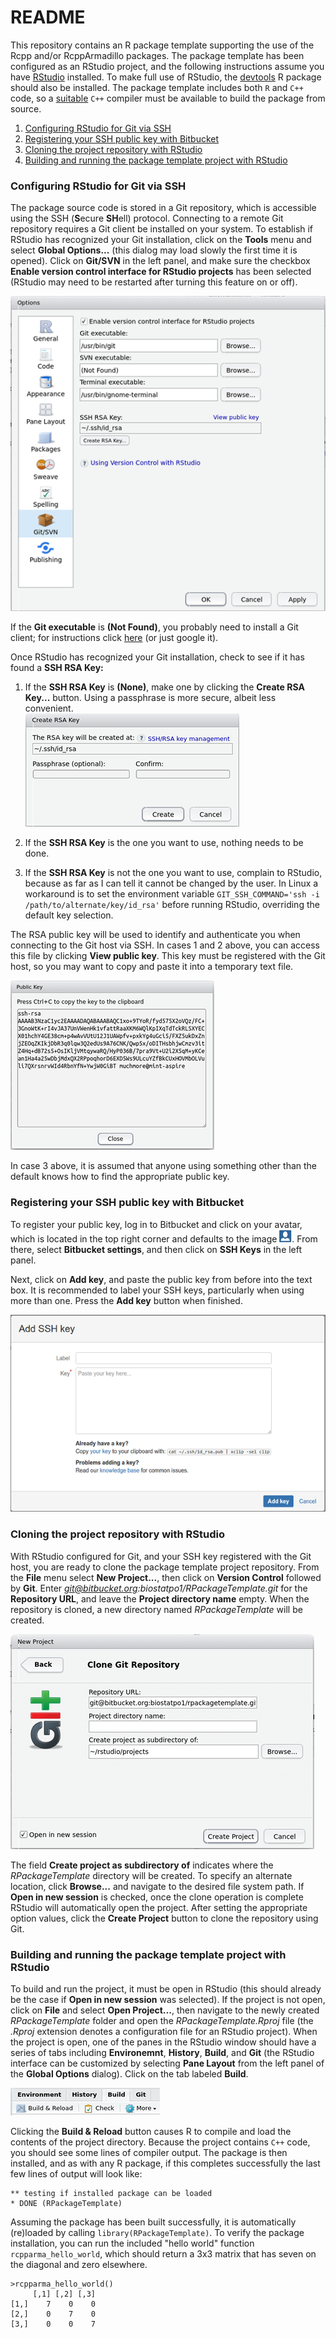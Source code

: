 # README #

This repository contains an R package template supporting the use of the Rcpp and/or RcppArmadillo packages. The package template has been configured as an RStudio project, and the following instructions assume you have [RStudio](https://www.rstudio.com/) installed. To make full use of RStudio, the [devtools](https://cran.r-project.org/web/packages/devtools/index.html) R package should also be installed. The package template includes both `R` and `C++` code, so a [suitable](https://cran.r-project.org/doc/manuals/r-release/R-admin.html) `C++` compiler must be available to build the package from source.

1. [Configuring RStudio for Git via SSH](#configuring-rstudio-for-git-via-ssh)
2. [Registering your SSH public key with Bitbucket](#registering-your-ssh-public-key-with-bitbucket)
3. [Cloning the project repository with RStudio](#cloning-the-project-repository-with-rstudio)
4. [Building and running the package template project with RStudio](#building-and-running-the-package-template-project-with-rstudio)

### Configuring RStudio for Git via SSH

The package source code is stored in a Git repository, which is accessible using the SSH (**S**ecure **SH**ell) protocol. Connecting to a remote Git repository requires a Git client be installed on your system. To establish if RStudio has recognized your Git installation, click on the __Tools__ menu and select __Global Options...__ (this dialog may load slowly the first time it is opened). Click on __Git/SVN__ in the left panel, and make sure the checkbox __Enable version control interface for RStudio projects__ has been selected (RStudio may need to be restarted after turning this feature on or off).

![RStudio global options](./readme/SSHKey.png)

If the __Git executable__ is __(Not Found)__, you probably need to install a Git client; for instructions click [here](https://www.atlassian.com/git/tutorials/install-git) (or just google it).

Once RStudio has recognized your Git installation, check to see if it has found a __SSH RSA Key:__ 

1. If the __SSH RSA Key__ is __(None)__, make one by clicking the __Create RSA Key...__ button. Using a passphrase is more secure, albeit less convenient.  
![Create RSA Key](./readme/CreateRSAKey.png)

2. If the __SSH RSA Key__ is the one you want to use, nothing needs to be done.
    
3. If the __SSH RSA Key__ is not the one you want to use, complain to RStudio, because as far as I can tell it cannot be changed by the user. In Linux a workaround is to set the environment variable `GIT_SSH_COMMAND='ssh -i /path/to/alternate/key/id_rsa'` before running RStudio, overriding the default key selection.

The RSA public key will be used to identify and authenticate you when connecting to the Git host via SSH. In cases 1 and 2 above, you can access this file by clicking __View public key__. This key must be registered with the Git host, so you may want to copy and paste it into a temporary text file.

![RSA public key](./readme/PublicKey.png)

In case 3 above, it is assumed that anyone using something other than the default knows how to find the appropriate public key.

### Registering your SSH public key with Bitbucket

To register your public key, log in to Bitbucket and click on your avatar, which is located in the top right corner and defaults to the image ![Avatar](./readme/BitbucketAvatar.png). From there, select __Bitbucket settings__, and then click on __SSH Keys__ in the left panel.

Next, click on __Add key__, and paste the public key from before into the text box. It is recommended to label your SSH keys, particularly when using more than one. Press the __Add key__ button when finished.

![Bitbucket add key](./readme/BitbucketAddKey.png)

### Cloning the project repository with RStudio

With RStudio configured for Git, and your SSH key registered with the Git host, you are ready to clone the package template project repository. From the __File__ menu select __New Project...__, then click on __Version Control__ followed by __Git__. Enter *git@bitbucket.org:biostatpo1/RPackageTemplate.git* for the __Repository URL__, and leave the __Project directory name__ empty. When the repository is cloned, a new directory named *RPackageTemplate* will be created. 

![Cloning a repository with Git and RStudio](./readme/CloneGitRepo.png)

The field __Create project as subdirectory of__ indicates where the *RPackageTemplate* directory will be created. To specify an alternate location, click __Browse...__ and navigate to the desired file system path. If __Open in new session__ is checked, once the clone operation is complete RStudio will automatically open the project. After setting the appropriate option values, click the __Create Project__ button to clone the repository using Git.

### Building and running the package template project with RStudio

To build and run the project, it must be open in RStudio (this should already be the case if __Open in new session__ was selected). If the project is not open, click on __File__ and select __Open Project...__, then navigate to the newly created *RPackageTemplate* folder and open the *RPackageTemplate.Rproj* file (the *.Rproj* extension denotes a configuration file for an RStudio project). When the project is open, one of the panes in the RStudio window should have a series of tabs including __Environemnt__, __History__, __Build__, and __Git__ (the RStudio interface can be customized by selecting __Pane Layout__ from the left panel of the __Global Options__ dialog). Click on the tab labeled __Build__.

![Cloning a repository with Git and RStudio](./readme/BuildTab.png)

Clicking the __Build & Reload__ button causes R to compile and load the contents of the project directory. Because the project contains `C++` code, you should see some lines of compiler output. The package is then installed, and as with any R package, if this completes successfully the last few lines of output will look like:

    ** testing if installed package can be loaded
    * DONE (RPackageTemplate)

Assuming the package has been built successfully, it is automatically (re)loaded by calling `library(RPackageTemplate)`. To verify the package installation, you can run the included "hello world" function `rcpparma_hello_world`, which should return a 3x3 matrix that has seven on the diagonal and zero elsewhere.

    >rcpparma_hello_world()
         [,1] [,2] [,3]
    [1,]    7    0    0
    [2,]    0    7    0
    [3,]    0    0    7
